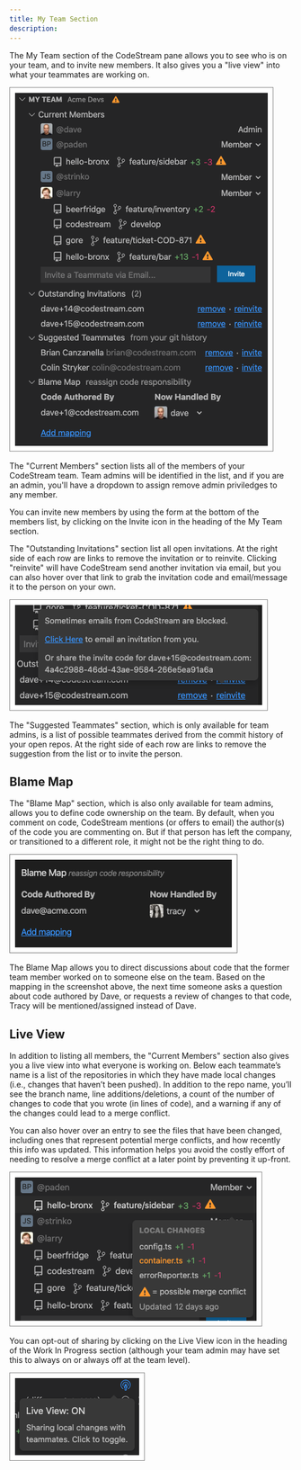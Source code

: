 ```yaml
---
title: My Team Section
description: 
---
```


The My Team section of the CodeStream pane allows you to see who is on your
team, and to invite new members. It also gives you a "live view" into what your
teammates are working on.

![My Team Section](../assets/images/MyTeamSection.png)

The "Current Members" section lists all of the members of your CodeStream team.
Team admins will be identified in the list, and if you are an admin, you'll have
a dropdown to assign remove admin priviledges to any member.

You can invite new members by using the form at the bottom of the members list,
by clicking on the Invite icon in the heading of the My Team section.

The "Outstanding Invitations" section list all open invitations. At the right
side of each row are links to remove the invitation or to reinvite. Clicking
"reinvite" will have CodeStream send another invitation via email, but you can
also hover over that link to grab the invitation code and email/message it to
the person on your own.

![Reinvite](../assets/images/MyTeamReinvite.png)

The "Suggested Teammates" section, which is only available for team admins, is a
list of possible teammates derived from the commit history of your open repos.
At the right side of each row are links to remove the suggestion from the list
or to invite the person.

## Blame Map

The "Blame Map" section, which is also only available for team admins,
allows you to define code ownership on the team. By default, when you comment on
code, CodeStream mentions (or offers to email) the author(s) of the code you are
commenting on. But if that person has left the company, or transitioned to a
different role, it might not be the right thing to do.

![Blame Map](../assets/images/BlameMap.png)

The Blame Map allows you to direct discussions about code that the former team
member worked on to someone else on the team. Based on the mapping in the
screenshot above, the next time someone asks a question about code authored by
Dave, or requests a review of changes to that code, Tracy will be
mentioned/assigned instead of Dave.

## Live View

In addition to listing all members, the "Current Members" section also gives you
a live view into what everyone is working on. Below each teammate’s name is a
list of the repositories in which they have made local changes (i.e., changes
that haven’t been pushed). In addition to the repo name, you’ll see the branch
name, line additions/deletions, a count of the number of changes to code that
you wrote (in lines of code), and a warning if any of the changes could lead to
a merge conflict.

You can also hover over an entry to see the files that have been changed,
including ones that represent potential merge conflicts, and how recently this
info was updated. This information helps you avoid the costly effort of needing
to resolve a merge conflict at a later point by preventing it up-front.

![Live View Conflict Warning](../assets/images/MyTeamLiveViewConflict.png)

You can opt-out of sharing by clicking on the Live View icon in the heading of
the Work In Progress section (although your team admin may have set this to
always on or always off at the team level).

![Toggle Live View](../assets/images/WIPLiveViewToggle.png)